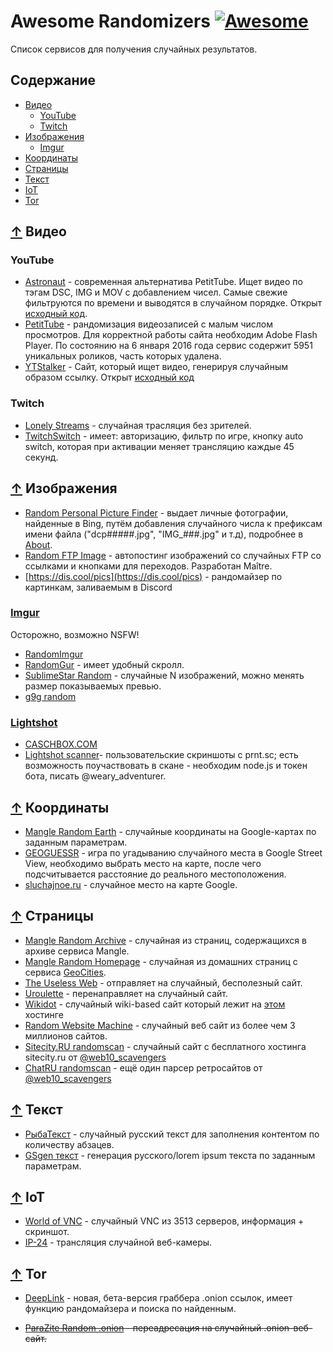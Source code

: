 # Awesome Randomizers [![Awesome](https://awesome.re/badge.svg)](https://awesome.re)

Список сервисов для получения случайных результатов.

## Содержание

- [Видео](#-Видео)
  - [YouTube](#youtube)
  - [Twitch](#twitch)
- [Изображения](#-Изображения)
  - [Imgur](#imgur)
- [Координаты](#-Координаты)
- [Cтраницы](#-Страницы)
- [Текст](#-Текст)
- [IoT](#-iot)
- [Tor](#-tor)


## [↑](#Содержание) Видео

### YouTube

- [Astronaut](http://astronaut.io/) - современная альтернатива PetitTube. Ищет видео по
тэгам DSC, IMG и MOV с добавлением чисел. Самые свежие фильтруются по времени и
выводятся в случайном порядке. Открыт [исходный код](https://github.com/wonga00/astronaut).
- [PetitTube](http://petittube.com) - рандомизация видеозаписей с малым числом просмотров. Для
корректной работы сайта необходим Adobe Flash Player. По состоянию на 6 января 2016 года
сервис содержит 5951 уникальных роликов, часть которых удалена.
- [YTStalker](https://ytstalker.fun) - Сайт, который ищет видео, генерируя случайным образом ссылку. Открыт [исходный код](https://github.com/thedmdim/youtube-stalker-bot) 

### Twitch

- [Lonely Streams](https://lonelystreams.com/) - случайная трасляция без зрителей.
- [TwitchSwitch](http://twitchswitch.tv/) - имеет: авторизацию, фильтр по игре, кнопку auto switch, которая при активации меняет трансляцию каждые 45 секунд.


## [↑](#Содержание) Изображения

- [Random Personal Picture Finder](http://www.diddly.com/random/) - выдает личные фотографии, найденные в Bing, путём добавления случайного числа к префиксам имени файла ("dcp#####.jpg", "IMG_###.jpg" и т.д), подробнее в [About](http://www.diddly.com/random/about.html).
- [Random FTP Image](https://t.me/joinchat/AAAAAFcy531tlC9K6WP5BQ) - автопостинг изображений со случайных FTP со ссылками и кнопками для переходов. Разработан Maître.
- [https://dis.cool/pics](https://dis.cool/pics) -  рандомайзер по картинкам, заливаемым в Discord

### [Imgur](imgur.com)

Осторожно, возможно NSFW!

- [RandomImgur](http://www.maxitter.com/imgur/)
- [RandomGur](http://jasonb.io/randomgur/) - имеет удобный скролл.
- [SublimeStar Random](https://random-images.3w3.eu/) - случайные N изображений, можно менять размер показываемых превью.
- [g9g random](http://g9g.eu/)

### [Lightshot](https://prnt.sc) 

- [CASCHBOX.COM](https://caschbox.com/)
- [Lightshot scanner](https://t.me/joinchat/AAAAAFAj36SRunHF_jrnfg)- пользовательские скриншоты с prnt.sc; есть возможность поучаствовать в скане - необходим node.js и токен бота, писать @weary_adventurer.

## [↑](#Содержание) Координаты

- [Mangle Random Earth](http://www.mangle.ca/randomearth/) - случайные координаты на Google-картах по заданным параметрам.
- [GEOGUESSR](https://geoguessr.com/world/play) - игра по угадыванию случайного места в Google Street View, необходимо выбрать место на карте, после чего подсчитывается расстояние до реального местоположения.
- [sluchajnoe.ru](http://sluchajnoe.ru/google-maps.html) - случайное место на карте Google.

## [↑](#Содержание) Страницы

- [Mangle Random Archive](http://www.mangle.ca/archive.php) - случайная из страниц, содержащихся в архиве сервиса Mangle.
- [Mangle Random Homepage](http://www.mangle.ca/homepage.php) - случайная из домашних страниц с сервиса [GeoCities](https://ru.wikipedia.org/wiki/GeoCities).
- [The Useless Web](http://www.theuselessweb.com/) - отправляет на случайный, бесполезный сайт.
- [Uroulette](https://uroulette.com/visit/opwuot) - перенаправляет на случайный сайт.
- [Wikidot](http://wikidot.com/random-site.php) - случайный wiki-based сайт который лежит на [этом](http://wikidot.com) хостинге
- [Random Website Machine](http://www.whatsmyip.org/random-website-machine/random/) - случайный веб сайт из более чем 3 миллионов сайтов.
 - [Sitecity.RU randomscan](https://t.me/SiteCityRU_randomscan) - случайный сайт с бесплатного хостинга sitecity.ru от [@web10_scavengers](https://t.me/web10_scavengers)
 - [ChatRU randomscan](https://t.me/ChatRU_randomscan) - ещё один парсер ретросайтов от [@web10_scavengers](https://t.me/web10_scavengers)


## [↑](#Содержание) Текст

- [РыбаТекст](http://fishtext.ru/) - случайный русский текст для заполнения контентом по количеству абзацев.
- [GSgen текст](http://gsgen.ru/tools/fish-text/) - генерация русского/lorem ipsum текста по заданным параметрам.


## [↑](#Содержание) IoT

- [World of VNC](https://worldofvnc.net/browse.php?) - случайный VNC из 3513 серверов, информация + скриншот.
- [IP-24](https://ip-24.net/webcams.php) - трансляция случайной веб-камеры.


## [↑](#Содержание) Tor

- [DeepLink](http://deeplinkdeatbml7.onion/random.php) - новая, бета-версия граббера .onion ссылок, имеет функцию рандомайзера и поиска по найденным.

- ~~[ParaZite Random .onion](http://random.para.city/) - переадресация на случайный .onion-веб-сайт.~~

